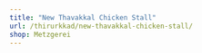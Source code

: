 ```yaml
---
title: "New Thavakkal Chicken Stall"
url: /thirurkkad/new-thavakkal-chicken-stall/
shop: Metzgerei
---
```

